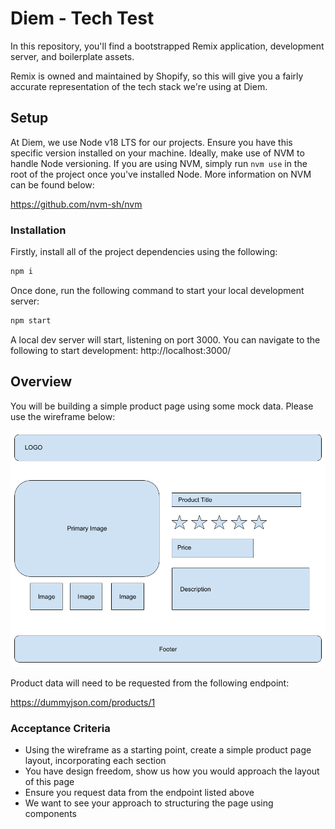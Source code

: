 # Diem - Tech Test

In this repository, you'll find a bootstrapped Remix application, development server, and boilerplate assets.

Remix is owned and maintained by Shopify, so this will give you a fairly accurate representation of the tech stack we're using at Diem.

## Setup

At Diem, we use Node v18 LTS for our projects. Ensure you have this specific version installed on your machine. Ideally, make use of NVM to handle Node versioning. If you are using NVM, simply run `nvm use` in the root of the project once you've installed Node. More information on NVM can be found below:

https://github.com/nvm-sh/nvm

### Installation

Firstly, install all of the project dependencies using the following:

```bash
npm i
```

Once done, run the following command to start your local development server:

```bash
npm start
```

A local dev server will start, listening on port 3000. You can navigate to the following to start development:
http://localhost:3000/

## Overview

You will be building a simple product page using some mock data. Please use the wireframe below:

![Wireframe](./assets/wireframe.png)

Product data will need to be requested from the following endpoint:

https://dummyjson.com/products/1

### Acceptance Criteria

- Using the wireframe as a starting point, create a simple product page layout, incorporating each section
- You have design freedom, show us how you would approach the layout of this page
- Ensure you request data from the endpoint listed above
- We want to see your approach to structuring the page using components

